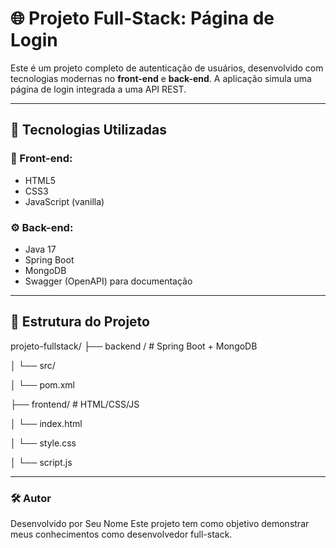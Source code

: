 # 🌐 Projeto Full-Stack: Página de Login

Este é um projeto completo de autenticação de usuários, desenvolvido com tecnologias modernas no **front-end** e **back-end**. A aplicação simula uma página de login integrada a uma API REST.

---

## 🚀 Tecnologias Utilizadas

### 🧩 Front-end:
- HTML5
- CSS3
- JavaScript (vanilla)

### ⚙️ Back-end:
- Java 17
- Spring Boot
- MongoDB
- Swagger (OpenAPI) para documentação

---

## 📂 Estrutura do Projeto
projeto-fullstack/
├── backend / # Spring Boot + MongoDB

│ └── src/

│ └── pom.xml

├── frontend/ # HTML/CSS/JS

│ └── index.html

│ └── style.css

│ └── script.js


---

### 🛠️ Autor
Desenvolvido por Seu Nome
Este projeto tem como objetivo demonstrar meus conhecimentos como desenvolvedor full-stack.
